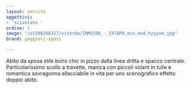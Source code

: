 ```yaml
---
layout: vestito
aggettivi:
- 'scivolato '
ordine: 1
image: "/v1598266327/viterbo/INM1586_-_IXTAPA_min_mod_hzyyom.jpg"
brand: gaggioli-sposi

---
```

Abito da sposa stile boho chic in pizzo dalla linea dritta e spacco centrale. Particolarissimo scollo a travette, manica con piccoli volant in tulle e romantica sovragonna allacciabile in vita per uno scenografico effetto doppio abito.
